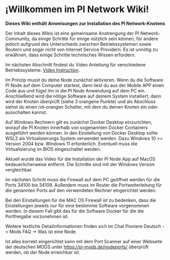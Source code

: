 # ¡Willkommen im PI Network Wiki!

**Dieses Wiki enthält Anweisungen zur Installation des PI Network-Knotens**

Der Inhalt dieses Wikis ist eine gemeinsame Anstrengung der PI Network-Community, da einige Schritte für einige nützlich sein können, für andere jedoch aufgrund des Unterschieds zwischen Betriebssystemen sowie Routern und sogar nicht von Internet Service Providern. Es ist unnötig zu erwähnen, dass einige Schritte technisches Wissen erfordern.

Im nächsten Abschnitt findest du Video Anleitung für verschiedene Betriebssysteme: [Video Instruction](https://github.com/pi-node/instructions/wiki/(DE)-Video-Instruktionen). 

Im Prinzip musst du deine Node zunächst aktivieren. Wenn du die Software PI Node  auf dem Computer startest, dann liest du aus der Mobile APP einen Code aus und fügst ihn in die PI Node Anwendung auf dem PC ein. Anschließend wird die nötige Software auf deinem System installiert, dann wird der Knoten überprüft (siehe 3 orangene Punkte) und als Abschluss siehst du einen rot-orangen Schalter, mit dem du deinen Knoten ein oder ausschalten kannst. 

Auf Windows Rechnern gilt es zunächst Docker Desktop einzurichten, worauf die PI Knoten innerhalb von sogenannten Docker Containers ausgeführt werden können. In den Einstellung von Docker Desktop sollte WSL2 als Virtualisierungs System verwendet werden. Dazu Windows 10 >= Version 2004 bzw. Windows 11 erforderlich. Eventuell muss die Virtualisierung im BIOS eingeschaltet werden. 

Aktuell wurde das Video für die Installation der PI Node App auf MacOS bedauerlicherweise entfernt. Die Schritte sind mit der Windows Version vergleichbar. 

Im nächsten Schritt muss die Firewall auf dem PC geöffnet werden für die Ports 34100 bis 34109. Außerdem muss im Router die Portweiterleitung für die genannten Ports auf den verwendeten Rechner eingerichtet werden. 

Bei den Einstellungen für die MAC OS Firewall ist zu bedenken, dass die Einstellungen jeweils nur für eine bestimmte Software vorgenommen werden. In diesem Fall gibt das für die Software Docker für die die Portfreigabe vorzunehmen ist. 

Weitere textliche Detailinformationen finden sich im Chat Pioniere Deutsch -> Mods FAQ -> Was ist eine Node. 

Ist alles korrekt eingerichtet kann mit dem Port Scanner auf einer Webseite der deutschen MODS unter https://pi-mods.de/nodeports/ überprüft werden, ob der Node erreichbar ist. 